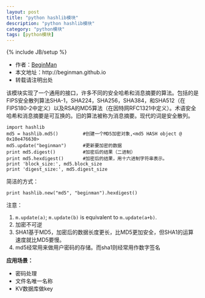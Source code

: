 ```yaml
---
layout: post
title: "python hashlib模块"
description: "python hashlib模块"
category: "python模块"
tags: [python模块]
---
```

{% include JB/setup %}
<ul>
    <li>作者：<a href="http://weibo.com/beginman" target="blank">BeginMan</a></li>
    <li>本文地址：http://beginman.github.io</li>
    <li>转载请注明出处</li>
</ul>
<p>该模块实现了一个通用的接口，许多不同的安全哈希和消息摘要的算法。包括的是FIPS安全散列算法SHA-1，SHA224，SHA256，SHA384，和SHA512（在FIPS180-2中定义）以及RSA的MD5算法（在因特网RFC1321中定义）。术语安全哈希和消息摘要是可互换的。旧的算法被称为消息摘要。现代的词是安全散列。</p>

<pre><code>import hashlib  
md5 = hashlib.md5()         #创建一个MD5加密对象,&lt;md5 HASH object @ 0x10e476630&gt; 
md5.update("beginman")      #更新要加密的数据  
print md5.digest()          #加密后的结果（二进制）  
print md5.hexdigest()       #加密后的结果，用十六进制字符串表示。  
print 'block_size:', md5.block_size  
print 'digest_size:', md5.digest_size  
</code></pre>

<p>简洁的方式：</p>

<pre><code>print hashlib.new("md5", "beginman").hexdigest()  
</code></pre>

<p>注意：</p>

<ol>
<li><code>m.update(a)</code>; <code>m.update(b)</code> is equivalent to <code>m.update(a+b)</code>.</li>
<li>加密不可逆</li>
<li>SHA1基于MD5，加密后的数据长度更长，比MD5更加安全，但SHA1的运算速度就比MD5要慢。</li>
<li>md5经常用来做用户密码的存储。而sha1则经常用作数字签名</li>
</ol>

<p><strong>应用场景：</strong></p>

<ul>
<li>密码处理</li>
<li>文件名唯一名称</li>
<li>KV数据库做key</li>
</ul>

